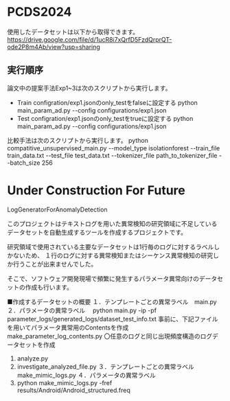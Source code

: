 # PCDS2024
使用したデータセットは以下から取得できます。
https://drive.google.com/file/d/1ucR8i7xQrfD5FzdQrprQT-ode2P8m4Ab/view?usp=sharing

## 実行順序
論文中の提案手法Exp1~3は次のスクリプトから実行します。
- Train
configration/exp1.jsonのonly_testをfalseに設定する
python main_param_ad.py --config configurations/exp1.json 
- Test
configration/exp1.jsonのonly_testをtrueに設定する
python main_param_ad.py --config configurations/exp1.json 

比較手法は次のスクリプトから実行します。
python compatitive_unsupervised_main.py  --model_type isolationforest --train_file train_data.txt --test_file test_data.txt --tokenizer_file path_to_tokenizer_file --batch_size 256


# Under Construction For Future
LogGeneratorForAnomalyDetection

このプロジェクトはテキストログを用いた異常検知の研究領域に不足している
データセットを自動生成するツールを作成するプロジェクトです。

研究領域で使用されている主要なデータセットは1行毎のログに対するラベルしかないため、
１行のログに対する異常検知またはシーケンス異常検知の研究しか行うことが出来ませんでした。

そこで、ソフトウェア開発現場で頻繁に発生するパラメータ異常向けのデータセットの作成も行います。

■作成するデータセットの概要
１．テンプレートごとの異常ラベル　main.py
２．パラメータの異常ラベル　
python main.py -ip -pf parameter_logs/generated_logs/dataset_test_info.txt
事前に、下記ファイルを用いてパラメータ異常用のContentsを作成
make_parameter_log_contents.py
〇任意のログと同じ出現頻度構造のログデータセットを作成
1. analyze.py
2. investigate_analyzed_file.py
３．テンプレートごとの異常ラベル make_mimic_logs.py
４．パラメータの異常ラベル　
3. python make_mimic_logs.py -fref results/Android/Android_structured.freq